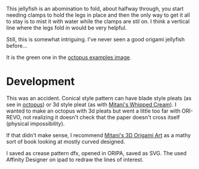 
This jellyfish is an abomination to fold, about halfway through, you start needing clamps to hold the legs in place and then the only way to get it all to stay is to mist it with water while the clamps are stil on. I think a vertical line where the legs fold in would be very helpful.

Still, this is somewhat intriguing. I've never seen a good origami jellyfish before...

It is the green one in the [octopus examples image](../octopus/octos_example.jpeg).

# Development
This was an accident. Conical style pattern can have blade style pleats (as see in [octopus](../octopus)) or 3d style pleat (as with [Mitani's Whipped Cream](MitaniWhippedCream.PNG)). I wanted to make an octopus with 3d pleats but went a little too far with ORI-REVO, not realizing it doesn't check that the paper doesn't cross itself (physical impossibility). 

If that didn't make sense, I recommend [Mitani's 3D Origami Art](https://www.amazon.com/3D-Origami-Art-Jun-Mitani-ebook-dp-B01HELDDX8/dp/B01HELDDX8) as a mathy sort of book looking at mostly curved designed.

I saved as crease pattern dfx, opened in ORIPA, saved as SVG. The used Affinity Designer on ipad to redraw the lines of interest.